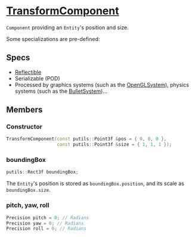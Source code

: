 # [TransformComponent](TransformComponent.hpp)

`Component` providing an `Entity`'s position and size. 

Some specializations are pre-defined:

## Specs

* [Reflectible](https://github.com/phisko/putils/blob/master/reflection.md)
* Serializable (POD)
* Processed by graphics systems (such as the [OpenGLSystem](../../systems/opengl/OpenGLSystem.md)), physics systems (such as the [BulletSystem](../../systems/bullet/BulletSystem.md))...

## Members

### Constructor

```cpp
TransformComponent(const putils::Point3f &pos = { 0, 0, 0 },
                   const putils::Point3f &size = { 1, 1, 1 });
```

### boundingBox

```cpp
putils::Rect3f boundingBox;
```

The `Entity`'s position is stored as `boundingBox.position`, and its scale as `boundingBox.size`.

### pitch, yaw, roll

```cpp
Precision pitch = 0; // Radians
Precision yaw = 0; // Radians
Precision roll = 0; // Radians
```